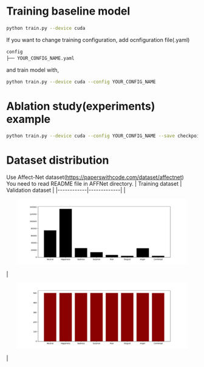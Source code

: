 # Training baseline model

```bash
python train.py --device cuda
```

If you want to change training configuration, add ocnfiguration file(.yaml)

```bash
config
├── YOUR_CONFIG_NAME.yaml
``` 
and train model with,
```bash
python train.py --device cuda --config YOUR_CONFIG_NAME
```
# Ablation study(experiments) example
```bash
python train.py --device cuda --config YOUR_CONFIG_NAME --save checkpoint/YOUR_CONFIG_NAME --exp EXPERIMENT_NUMBER
```

# Dataset distribution
Use Affect-Net dataset(https://paperswithcode.com/dataset/affectnet)  
You need to read README file in AFFNet directory.
| Training dataset | Validation dataset |
|------------|-------------|
| <p align="center"><img src="train_dist.png"  width="450"></p> | <p align="center"><img src="val_dist.png"  width="450"></p> |


